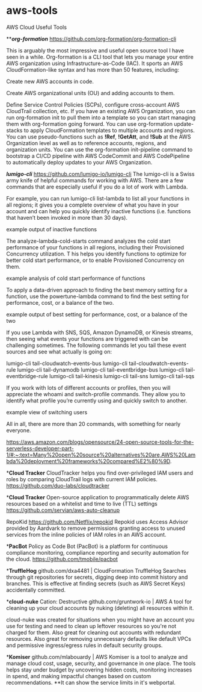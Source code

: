 # aws-tools
AWS Cloud Useful Tools 

*********org-formation*******
https://github.com/org-formation/org-formation-cli

This is arguably the most impressive and useful open source tool I have seen in a while. 
Org-formation is a CLI tool that lets you manage your entire AWS organization using Infrastructure-as-Code (IAC). 
It sports an AWS CloudFormation-like syntax and has more than 50 features, including:

Create new AWS accounts in code.

Create AWS organizational units (OU) and adding accounts to them.

Define Service Control Policies (SCPs), configure cross-account AWS CloudTrail collection, etc.
If you have an existing AWS Organization, you can run org-formation init to pull them into a template so you can start managing them with org-formation going forward.
You can use org-formation update-stacks to apply CloudFormation templates to multiple accounts and regions.
You can use pseudo-functions such as **!Ref**, **!GetAtt**, and **!Sub** at the AWS Organization level as well as to reference accounts, regions, and organization units.
You can use the org-formation init-pipeline command to bootstrap a CI/CD pipeline with AWS CodeCommit and AWS CodePipeline to automatically deploy updates to your AWS Organization.

*********lumigo-cli*********
https://github.com/lumigo-io/lumigo-cli
The lumigo-cli is a Swiss army knife of helpful commands for working with AWS. There are a few commands that are especially useful if you do a lot of work with Lambda.

For example, you can run lumigo-cli list-lambda to list all your functions in all regions; it gives you a complete overview of what you have in your account and can help you quickly identify inactive functions (i.e. functions that haven’t been invoked in more than 30 days).

example output of inactive functions

The analyze-lambda-cold-starts command analyzes the cold start performance of your functions in all regions, including their Provisioned Concurrency utilization. T
his helps you identify functions to optimize for better cold start performance, or to enable Provisioned Concurrency on them.


example analysis of cold start performance of functions

To apply a data-driven approach to finding the best memory setting for a function, use the powertune-lambda command 
to find the best setting for performance, cost, or a balance of the two.

example output of best setting for performance, cost, or a balance of the two

If you use Lambda with SNS, SQS, Amazon DynamoDB, or Kinesis streams, then seeing what events your functions are triggered with can be challenging sometimes. 
The following commands let you tail these event sources and see what actually is going on:

lumigo-cli tail-cloudwatch-events-bus
lumigo-cli tail-cloudwatch-events-rule
lumigo-cli tail-dynamodb
lumigo-cli tail-eventbridge-bus
lumigo-cli tail-eventbridge-rule
lumigo-cli tail-kinesis
lumigo-cli tail-sns
lumigo-cli tail-sqs

If you work with lots of different accounts or profiles, then you will appreciate the whoami and switch-profile commands. 
They allow you to identify what profile you’re currently using and quickly switch to another.

example view of switching users

All in all, there are more than 20 commands, with something for nearly everyone.

https://aws.amazon.com/blogs/opensource/24-open-source-tools-for-the-serverless-developer-part-1/#:~:text=Many%20open%20source%20alternatives%20are,AWS%20Lambda%20deployment%20frameworks%20compared%E2%80%9D.

*******Cloud Tracker******
CloudTracker helps you find over-privileged IAM users and roles by comparing CloudTrail logs with current IAM policies.
https://github.com/duo-labs/cloudtracker

*******Cloud Tracker******
Open-source application to programmatically delete AWS resources based on a whitelist and time to live (TTL) settings
https://github.com/servian/aws-auto-cleanup

RepoKid
https://github.com/Netflix/repokid 
Repokid uses Access Advisor provided by Aardvark to remove permissions granting access to unused services 
from the inline policies of IAM roles in an AWS account.

*******PacBot******
Policy as Code Bot (PacBot) is a platform for continuous compliance monitoring, 
compliance reporting and security automation for the cloud.
https://github.com/tmobile/pacbot


*******TruffleHog******
github.com/dxa4481 | CloudFormation
TruffleHog Searches through git repositories for secrets, digging deep into commit history and branches. 
This is effective at finding secrets (such as AWS Secret Keys) accidentally committed.


*******cloud-nuke****** Cation: Destructive
github.com/gruntwork-io | AWS
A tool for cleaning up your cloud accounts by nuking (deleting) all resources within it.

cloud-nuke was created for situations when you might have an account you use for testing and need to clean up 
leftover resources so you're not charged for them. Also great for cleaning out accounts with redundant resources. 
Also great for removing unnecessary defaults like default VPCs and permissive ingress/egress rules in default security groups.


*******Komiser******
github.com/mlabouardy | AWS
Komiser is a tool to analyze and manage cloud cost, usage, security, and governance in one place. 
The tools helps stay under budget by uncovering hidden costs, monitoring increases in spend, 
and making impactful changes based on custom recommendations.
**It can show the service limits in it's webportal.
